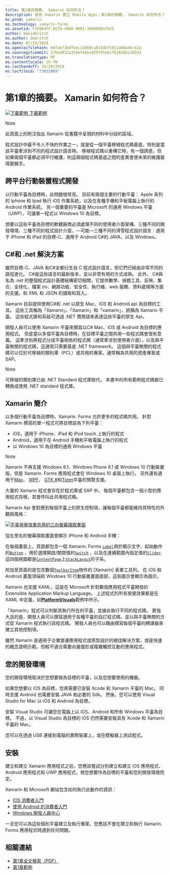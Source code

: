 ```yaml
---
title: 第1章的摘要。 Xamarin 如何符合？
description: 使用 Xamarin 建立 Mobile Apps：第1章的摘要。 Xamarin 如何符合？
ms.prod: xamarin
ms.technology: xamarin-forms
ms.assetid: F3F864FF-EE70-49D0-90D1-388889037625
author: davidbritch
ms.author: dabritch
ms.date: 07/19/2018
ms.openlocfilehash: 6dfa473bdfb4c1dd88ca833dbf5011a0bbdec42a
ms.sourcegitcommit: 2fbe4932a319af4ebc829f65eb1fb1816ba305d3
ms.translationtype: MT
ms.contentlocale: zh-TW
ms.lasthandoff: 10/29/2019
ms.locfileid: "73032889"
---
```

# <a name="summary-of-chapter-1-how-does-xamarinforms-fit-in"></a>第1章的摘要。 Xamarin 如何符合？

[![下載範例](~/media/shared/download.png) 下載範例](https://github.com/xamarin/xamarin-forms-book-samples/tree/master/Chapter01)

> [!NOTE]
> 此頁面上的附注指出 Xamarin 從書籍中呈現的材料中分歧的區域。

程式設計中最不令人不快的作業之一，就是從一個平臺移植程式碼基底，特別是當該平臺牽涉到不同的程式設計語言時。 移植程式碼以重構它時，有一個誘惑，但如果兩個平臺都必須平行維護，則這兩個程式碼基底之間的差異會使未來的維護變得更棘手。

## <a name="cross-platform-mobile-development"></a>跨平台行動裝置程式開發

以行動平臺為目標時，此問題很常見。 目前有兩個主要的行動平臺： Apple 系列的 Iphone 和 Ipad 執行 iOS 作業系統，以及在各種手機和平板電腦上執行的 Android 作業系統。 另一個重要的平臺是 Microsoft 的通用 Windows 平臺（UWP），可讓單一程式以 Windows 10 為目標。

想要以這些平臺為目標的軟體廠商必須處理不同的使用者介面架構、三種不同的開發環境、三種不同的程式設計介面，&mdash;可能&mdash;三種不同的滑雪程式設計語言：適用于 iPhone 和 iPad 的目標-C、適用于 Android C#的 JAVA，以及 Windows。

## <a name="the-c-and-net-solution"></a>C#和 .net 解決方案

雖然目標-C、JAVA 和C#全都衍生自 C 程式設計語言，但它們已經由非常不同的路徑進化。 C#是這些語言的最新版本，並以非常有用的方式成熟。 此外， C#與名為 .net 的整個程式設計基礎結構密切相關，它提供數學、偵錯工具、反映、集合、全球化、檔案 i/o、網路功能、安全性、執行緒、web 服務、資料處理等方面的支援。和 XML 和 JSON 的讀取和寫入。

Xamarin 目前提供使用C#和 .net 以原生 Mac、IOS 和 Android api 為目標的工具。 這些工具稱為「Xamarin」、「Xamarin」和「xamarin」，統稱為 Xamarin 平臺。 這些程式庫和系結可透過 .NET 慣用語來表達這些平臺的原生 Api。

開發人員可以使用 Xamarin 平臺來撰寫以C# Mac、IOS 或 Android 為目標的應用程式。 但是當以多個平臺為目標時，在目標平臺之間共用一些程式碼會很有意義。 這牽涉到將程式分成平臺相依的程式碼（通常牽涉到使用者介面），以及與平臺無關的程式碼，這通常只需要基底 .NET framework。 這個與平臺無關的程式碼可以位於可移植的類別庫（PCL）或共用的專案，通常稱為共用的資產專案或 SAP。

> [!NOTE]
> 可移植的類別庫已由 .NET Standard 程式庫取代。 本書中的所有範例程式碼都已轉換成使用 .NET standard 程式庫。

## <a name="introducing-xamarinforms"></a>Xamarin 簡介

以多個行動平臺為目標時，Xamarin. Forms 允許更多的程式碼共用。 針對 Xamarin 撰寫的單一程式可將目標設為下列平臺：

- iOS，適用于 iPhone、iPad 和 iPod touch 上執行的程式
- Android，適用于在 Android 手機和平板電腦上執行的程式
- 以 Windows 10 為目標的通用 Windows 平臺

> [!NOTE]
> Xamarin 不再支援 Windows 8.1、Windows Phone 8.1 或 Windows 10 行動裝置版，但是 Xamarin. Forms 應用程式會在 Windows 10 桌面上執行。 另外還有適用于[Mac](~/xamarin-forms/platform/other/mac.md)、 [WPF](~/xamarin-forms/platform/other/wpf.md)、 [GTK #](~/xamarin-forms/platform/other/gtk.md)和[Tizen](~/xamarin-forms/platform/other/tizen.md)平臺的預覽支援。

大量的 Xamarin 程式會存在於程式庫或 SAP 中。 每個平臺都包含一個小型的應用程式存根，其會呼叫此共用程式碼。

Xamarin Api 會對應到每個平臺上的原生控制項，讓每個平臺都能維持其特性的外觀與風格：

[![平臺視覺效果共用的三向螢幕擷取畫面](images/ch01fg03-small.png "每個平臺上的 Xamarin 控制項")](images/ch01fg03-large.png#lightbox "每個平臺上的 Xamarin 控制項")

從左至右的螢幕擷取畫面會顯示 iPhone 和 Android 手機：

在每個畫面上，頁面都包含一個 Xamarin. Forms [`Label`](xref:Xamarin.Forms.Label)用於顯示文字、起始動作的[`Button`](xref:Xamarin.Forms.Button) 、用於選擇開啟/關閉值的[`Switch`](xref:Xamarin.Forms.Switch) ，以及在連續範圍內指定值的[`Slider`](xref:Xamarin.Forms.Slider). 這四個視圖都是[`ContentPage`](xref:Xamarin.Forms.ContentPage)上[`StackLayout`](xref:Xamarin.Forms.StackLayout)的子系。

附加至頁面的是包含數個[`ToolbarItem`](xref:Xamarin.Forms.ToolbarItem)物件的 [Xamarin] 表單工具列。 在 iOS 和 Android 畫面頂端和 Windows 10 行動裝置畫面底部，這些圖示會顯示為圖示。

Xamarin 也支援 XAML，這是在 Microsoft 針對數個應用程式平臺開發的 Extensible Application Markup Language。 上述程式的所有視覺效果都是在 XAML 中定義，如[**PlatformVisuals**](https://github.com/xamarin/xamarin-forms-book-samples/tree/master/Chapter01/PlatformVisuals)範例中所示。

「Xamarin」程式可以判斷其執行所在的平臺，並據此執行不同的程式碼。 更強大且的是，開發人員可以撰寫適用于各種平臺的自訂程式碼，並以與平臺無關的方式從 Xamarin 程式執行該程式碼。 開發人員也可以藉由撰寫每個平臺的轉譯器來建立其他控制項。

雖然 Xamarin 是適用于企業營運應用程式或原型設計的絕佳解決方案，或是快速的概念證明示範，但較不適合需要向量圖形或複雜觸控互動的應用程式。

## <a name="your-development-environment"></a>您的開發環境

您的開發環境取決於您想要做為目標的平臺，以及您想要使用的機器。

如果您想要以 iOS 為目標，您將需要已安裝 Xcode 和 Xamarin 平臺的 Mac。 同時支援 Android 也需要安裝 JAVA 和必要的 Sdk。 然後，您可以使用 Visual Studio for Mac 以 iOS 和 Android 為目標。

安裝 Visual Studio 可讓您在電腦上以 iOS、Android 和所有 Windows 平臺為目標。 不過，以 Visual Studio 為目標的 iOS 仍然需要安裝具有 Xcode 和 Xamarin 平臺的 Mac。

您可以在透過 USB 連接到電腦的實際裝置上，或在模擬器上測試程式。

## <a name="installation"></a>安裝

建立和建立 Xamarin 應用程式之前，您應該嘗試分別建立和建立 iOS 應用程式、Android 應用程式和 UWP 應用程式，視您想要作為目標的平臺和您的開發環境而定。

Xamarin 和 Microsoft 網站包含如何執行此動作的資訊：

- [IOS 消費者入門](~/ios/get-started/index.md)
- [使用 Android 的消費者入門](~/android/get-started/index.md)
- [Windows 開發人員中心](https://dev.windows.com)

一旦您可以為這些個別平臺建立及執行專案，您應該不會在建立和執行 Xamarin. Forms 應用程式時遇到任何問題。

## <a name="related-links"></a>相關連結

- [第1章全文檢索（PDF）](https://download.xamarin.com/developer/xamarin-forms-book/XamarinFormsBook-Ch01-Apr2016.pdf)
- [第1章範例](https://github.com/xamarin/xamarin-forms-book-samples/tree/master/Chapter01)
